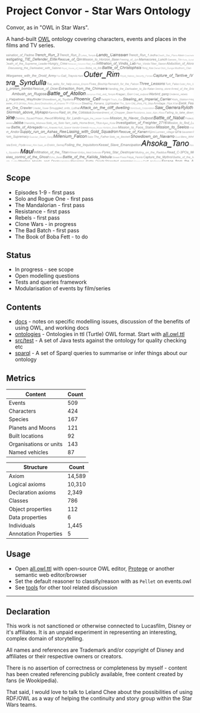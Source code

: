 # Project Convor - Star Wars Ontology

Convor, as in "OWL in Star Wars".

A hand-built [OWL](https://www.w3.org/OWL/) ontology covering characters, events and places in the films and TV series.

[![Star Wars Ontology (cloud view)](docs/cloud.png)](docs/instances-usage-cloud.pdf)


## Scope

* Episodes 1-9 - first pass
* Solo and Rogue One - first pass
* The Mandalorian - first pass
* Resistance - first pass
* Rebels - first pass
* Clone Wars - in progress
* The Bad Batch - first pass
* The Book of Boba Fett - to do

## Status

* In progress - see scope
* Open modelling questions
* Tests and queries framework
* Modularisation of events by film/series

## Contents

* [docs](docs/index.md) - notes on specific modelling issues, discussion of the benefits of using OWL, and working docs
* [ontologies](ontologies/) - Ontologies in ttl (Turtle) OWL format. Start with [all.owl.ttl](ontologies/all.owl.ttl)
* [src/test](src/test/) - A set of Java tests against the ontology for quality checking etc
* [sparql](sparql/) - A set of Sparql queries to summarise or infer things about our ontology

## Metrics

| Content                | Count |
|------------------------|-------|
| Events                 | 509   |
| Characters             | 424   |
| Species                | 167   |
| Planets and Moons      | 121   |
| Built locations        | 92    |
| Organisations or units | 143   |
| Named vehicles         | 87    |

| Structure             | Count  |
|-----------------------|--------|
| Axiom                 | 14,589 |
| Logical axioms        | 10,310 |
| Declaration axioms    | 2,349  |
| Classes               | 786    |
| Object properties     | 112    |
| Data properties       | 6      |
| Individuals           | 1,445  |
| Annotation Properties | 5      |

## Usage

* Open [all.owl.ttl](ontologies/all.owl.ttl) with open-source OWL editor, [Protege](https://protege.stanford.edu/) or
  another semantic web editor/browser
* Set the default reasoner to classify/reason with as `Pellet` on events.owl
* See [tools](docs/tools.md) for other tool related discussion

---

## Declaration

This work is not sanctioned or otherwise connected to Lucasfilm, Disney or it's affiliates. It is an unpaid experiment
in representing an interesting, complex domain of storytelling.

All names and references are Trademark and/or copyright of Disney and affiliates or their respective owners or creators.

There is no assertion of correctness or completeness by myself - content has been created referencing publicly
available, free content created by fans (ie Wookipedia).

That said, I would love to talk to Leland Chee about the possibilities of using RDF/OWL as a way of helping the
continuity and story group within the Star Wars teams.
